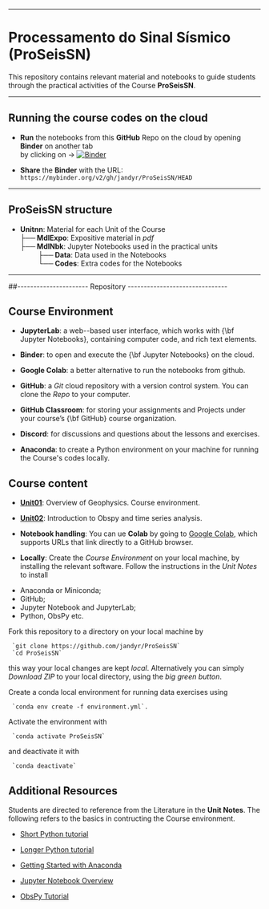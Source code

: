 ----
# Processamento do Sinal Sísmico (ProSeisSN)

This repository contains relevant material and notebooks to guide students through the practical activities of the Course **ProSeisSN**.

----
## Running the course codes on the cloud
- **Run** the notebooks from this **GitHub** Repo on the cloud by opening **Binder** on another tab \
  by clicking on $\rightarrow$ 
[![Binder](https://mybinder.org/badge_logo.svg)](https://mybinder.org/v2/gh/jandyr/ProSeisSN/HEAD)

- **Share** the **Binder** with the URL:\
     `https://mybinder.org/v2/gh/jandyr/ProSeisSN/HEAD`
----

## ProSeisSN structure

- **Unit**$\mathbf{nn}$: Material for each Unit of the Course \
 **├── MdlExpo**: Expositive material in *pdf* \
 **├── MdlNbk**:  Jupyter Notebooks used in the practical units \
 **$\qquad$ ├── Data**: Data used in the Notebooks \
 **$\qquad$ └── Codes**: Extra codes for the Notebooks 
---
##---------------------- Repository  -------------------------------
 
## Course Environment

- **JupyterLab**: a web--based user interface, which works with {\bf Jupyter Notebooks}, containing computer code, and rich text elements.

- **Binder**: to open and execute the {\bf Jupyter Notebooks} on the cloud.

- **Google Colab**: a better alternative to run the notebooks from github.

- **GitHub**: a *Git* cloud repository with a version control system. You can clone the *Repo* to your computer.

- **GitHub Classroom**: for storing your assignments and Projects under your course’s {\bf GitHub} course organization.

- **Discord**: for discussions and questions about the lessons and exercises.

- **Anaconda**: to create a Python environment on your machine for running the Course's codes locally.

## Course content

- [**Unit01**](https://github.com/jandyr/ProSeisSN/tree/main/Unit01): Overview of Geophysics. Course environment.

- [**Unit02**](https://github.com/jandyr/ProSeisSN/tree/main/Unit02): Introduction to Obspy and time series analysis.



- **Notebook handling**: You can ue **Colab** by going to  [Google Colab](https://colab.research.google.com/), which supports URLs that link directly to a GitHub browser.
 
- **Locally**: Create the *Course Environment* on your local machine, by installing the relevant software. Follow the instructions in the *Unit Notes* to install

* Anaconda or Miniconda;
* GitHub;
* Jupyter Notebook and JupyterLab;
* Python, ObsPy etc.

Fork this repository to a directory on your local machine by

     `git clone https://github.com/jandyr/ProSeisSN`
     `cd ProSeisSN`

this way your local changes are kept *local*. Alternatively you can simply *Download ZIP* to your local directory, using the *big green button*.

Create a conda local environment for running data exercises using

     `conda env create -f environment.yml`.

Activate the environment with

     `conda activate ProSeisSN`

and deactivate it with

     `conda deactivate`

## Additional Resources

Students are directed to reference from the Literature in the **Unit Notes**. The following refers to the basics in contructing the Course environment.

* [Short Python tutorial](https://swcarpentry.github.io/python-novice-inflammation/index.html)

* [Longer Python tutorial](https://docs.python.org/3/tutorial/index.html)
* [Getting Started with Anaconda](https://docs.anaconda.com/anaconda/user-guide/getting-started/)
* [Jupyter Notebook Overview](https://jupyter-notebook.readthedocs.io/en/stable/)
* [ObsPy Tutorial](https://docs.obspy.org/tutorial/)
